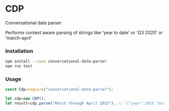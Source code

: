 # CDP
Conversational date parser

Performs context aware parsing of strings like 'year to date' or 'Q3 2020' or 'march-april'

### Installation
```bash
npm install --save conversational-date-parser
npm run test
```

### Usage
```js
const Cdp=require("conversational-date-parser");

let cdp=new CDP();
let result=cdp.parse("March through April 2015"); // [{"year":2015,"month":3,"day":1},{"year":2015,"month":4, "day":30}]

````
